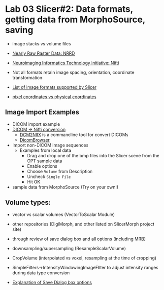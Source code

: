 # Lab 03 Slicer#2: Data formats, getting data from MorphoSource, saving
* image stacks vs volume files
* [Nearly Raw Raster Data: NRRD](http://teem.sourceforge.net/nrrd/format.html)
* [Neuroimaging Informatics Technology Initiative: Nifti](https://nifti.nimh.nih.gov/)
* Not all formats retain image spacing, orientation, coordinate transformation 

* [List of image formats supported by Slicer](https://www.slicer.org/wiki/Documentation/Nightly/SlicerApplication/SupportedDataFormat)
* [pixel coordinates vs physical coordinates](https://www.slicer.org/wiki/Coordinate_systems)

## Image Import Examples
* DICOM import example 
* [DICOM -> Nifti conversion](https://www.ncbi.nlm.nih.gov/pubmed/26945974)
  * [DCM2NIIX](https://github.com/rordenlab/dcm2niix/releases) is a commandline tool for convert DICOMs
  * [DicomBrowser](https://www.slicer.org/wiki/Documentation/Nightly/Modules/DICOM)
* Import non-DICOM image sequences
  * Examples from local data
    * Drag and drop one of the bmp files into the Slicer scene from the OPT sample data
    * Enable options
    * Choose `Volume` from Description
    * Uncheck `Single File`
    * Hit OK
* sample data from MorphoSource (Try on your own!)

## Volume types:
* vector vs scalar volumes (VectorToScalar Module) 
* other repositories (DigiMorph, and other listed on SlicerMorph project site)
* through review of save dialog box and all options (including MRB)
* downsampling/supersampling (ResampleScalarVolume)
* CropVolume (interpolated vs voxel, resampling at the time of cropping)
* SimpleFilters->IntensityWindowingImageFIlter to adjust intensity ranges during data type conversion

* [Explanation of Save Dialog box options](https://www.slicer.org/wiki/Documentation/Nightly/SlicerApplication/SavingData)
